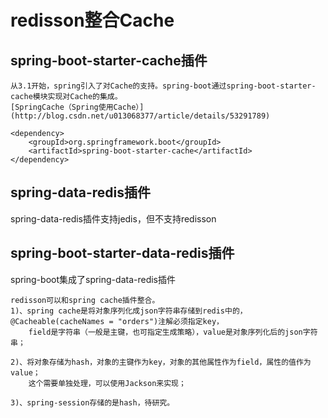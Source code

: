 # redisson整合Cache
## spring-boot-starter-cache插件
    从3.1开始，spring引入了对Cache的支持。spring-boot通过spring-boot-starter-cache模块实现对Cache的集成。
    [SpringCache（Spring使用Cache）](http://blog.csdn.net/u013068377/article/details/53291789)
```
<dependency>
	<groupId>org.springframework.boot</groupId>
	<artifactId>spring-boot-starter-cache</artifactId>
</dependency>
```

## spring-data-redis插件
spring-data-redis插件支持jedis，但不支持redisson

## spring-boot-starter-data-redis插件
spring-boot集成了spring-data-redis插件

    redisson可以和spring cache插件整合。
	1)、spring cache是将对象序列化成json字符串存储到redis中的，@Cacheable(cacheNames = "orders")注解必须指定key，
		field是字符串（一般是主键，也可指定生成策略），value是对象序列化后的json字符串；
	
	2)、将对象存储为hash，对象的主键作为key，对象的其他属性作为field，属性的值作为value；
		这个需要单独处理，可以使用Jackson来实现；
		
	3)、spring-session存储的是hash，待研究。
	
	

